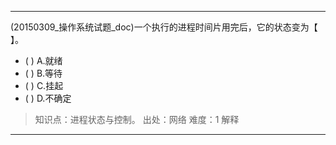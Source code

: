 ---
(20150309_操作系统试题_doc)一个执行的进程时间片用完后，它的状态变为【 】。
- ( ) A.就绪 
- ( ) B.等待 
- ( ) C.挂起 
- ( ) D.不确定

> 知识点：进程状态与控制。
> 出处：网络
> 难度：1
> 解释

---